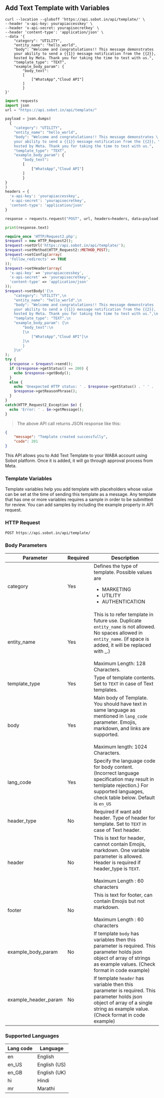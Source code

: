 ## Add Text Template with Variables
```shell
curl --location --globoff 'https://api.sobot.in/api/template/' \
--header 'x-api-key: yourapiaccesskey' \
--header 'x-api-secret: yourapisecretkey' \
--header 'content-type': 'application/json' \
--data '{
    "category": "UTILITY",
    "entity_name": "hello_world",
    "body": "Welcome and congratulations!! This message demonstrates 
    your ability to send a {{1}} message notification from the {{2}}, 
    hosted by Meta. Thank you for taking the time to test with us.",
    "template_type": "TEXT",
    "example_body_param": {
        "body_text":
        [
            ["WhatsApp","Cloud API"]
        ]
        }
}'
```

```python
import requests
import json
url = "https://api.sobot.in/api/template/"

payload = json.dumps(
  {
    "category": "UTILITY",
    "entity_name": "hello_world",
    "body": "Welcome and congratulations!! This message demonstrates \
    your ability to send a {{1}} message notification from the {{2}}, \
    hosted by Meta. Thank you for taking the time to test with us.",
    "template_type": "TEXT",
    "example_body_param": {
        "body_text":
        [
            ["WhatsApp","Cloud API"]
        ]
        }
}
)
headers = {
  'x-api-key': 'yourapiaccesskey',
  'x-api-secret': 'yourapisecretkey',
  'content-type': 'application/json'
}

response = requests.request("POST", url, headers=headers, data=payload)

print(response.text)
```

```php
require_once 'HTTP/Request2.php';
$request = new HTTP_Request2();
$request->setUrl('https://api.sobot.in/api/template/');
$request->setMethod(HTTP_Request2::METHOD_POST);
$request->setConfig(array(
  'follow_redirects' => TRUE
));
$request->setHeader(array(
  'x-api-key' => 'yourapiaccesskey',
  'x-api-secret' => 'yourapisecretkey',
  'content-type' => 'application/json'
));
$request->setBody('{\n
    "category": "UTILITY",\n
    "entity_name": "hello_world",\n
    "body": "Welcome and congratulations!! This message demonstrates 
    your ability to send a {{1}} message notification from the {{2}}, 
    hosted by Meta. Thank you for taking the time to test with us.",\n
    "template_type": "TEXT",\n
    "example_body_param": {\n
        "body_text":\n
        [\n
            ["WhatsApp","Cloud API"]\n
        ]\n
        }
    }\n'
);
try {
  $response = $request->send();
  if ($response->getStatus() == 200) {
    echo $response->getBody();
  }
  else {
    echo 'Unexpected HTTP status: ' . $response->getStatus() . ' ' .
    $response->getReasonPhrase();
  }
}
catch(HTTP_Request2_Exception $e) {
  echo 'Error: ' . $e->getMessage();
}

```

> The above API call returns JSON response like this:

```json
{
    "message": "Template created successfully",
    "code": 201
}
```
This API allows you to Add Text Template to your WABA account using Sobot platform. Once it is added, it will go through approval process from Meta.

### Template Variables
Template variables help you add template with placeholders whose value can be set at the time of sending this template as a message.  Any template that has one or more variables requires a sample in order to be submitted for review. You can add samples by including the example property in API request.

### HTTP Request

`POST https://api.sobot.in/api/template/`

### Body Parameters

Parameter | Required | Description |
--------- | ------- | ----------- | 
category | Yes | Defines the type of template. Possible values are <ul><li> MARKETING </li><li>UTILITY</li><li>AUTHENTICATION</li></ul> | 
entity_name | Yes | This is to refer template in future use. Duplicate ```entity_name``` is not allowed. No spaces allowed in ```entity_name```. (if space is added, it will be replaced with _.) <br/> <br/> Maximum Length: 128 Characters. |
template_type | Yes | Type of template contents. Set to ```TEXT``` in case of Text templates. |
body | Yes | Main body of Template. You should have text in same language as mentioned in ```lang_code``` parameter. Emojis, markdown, and links are supported. <br/> <br/> Maximum length: 1024 Characters. |
lang_code | Yes | Specify the language code for body content. (Incorrect language specification may result in temlplate rejection.) For supported languages, check table below. Default is ```en_US``` |
header_type | No | Required if want add header. Type of header for template. Set to ```TEXT``` in case of Text header. |
header | No | This is text for header, cannot contain Emojis, markdown. One variable parameter is allowed. Header is required if header_type is ```TEXT```. <br/> <br/> Maximum Length : 60 characters |
footer | No | This is text for footer, can contain Emojis but not markdown. <br/> <br/> Maximum Length : 60 characters |
example_body_param | No | If template ```body``` has variables then this parameter is required. This parameter holds json object of array of strings as example values. (Check format in code example) |
example_header_param | No | If template ```header``` has variable then this parameter is required. This parameter holds json object of array of a single string as example value. (Check format in code example) |  

### Supported Languages 
Lang code | Language |
----------|----------|
en | English |
en_US | English (US) |
en_GB | English (UK) |
hi | Hindi |
mr | Marathi |
